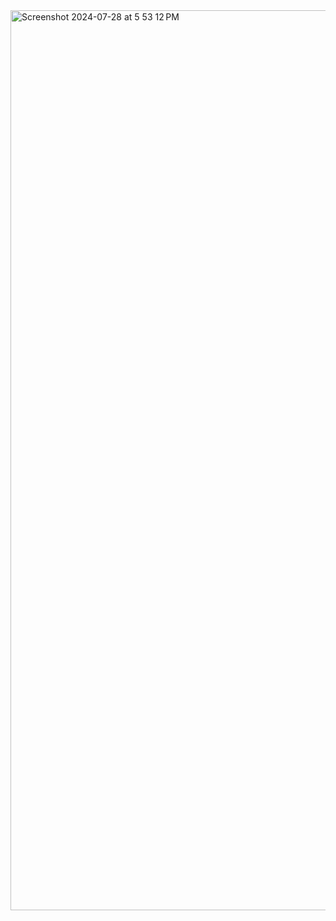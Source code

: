 <img width="1440" alt="Screenshot 2024-07-28 at 5 53 12 PM" src="https://github.com/user-attachments/assets/69771bbf-fbc8-45ba-9357-c498f30e876d">

